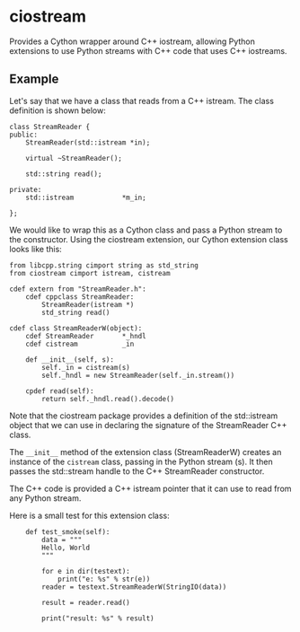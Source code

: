 # ciostream

Provides a Cython wrapper around C++ iostream, allowing Python
extensions to use Python streams with C++ code that uses
C++ iostreams.

## Example

Let's say that we have a class that reads from a C++ istream.
The class definition is shown below:

```
class StreamReader {
public:
	StreamReader(std::istream *in);

	virtual ~StreamReader();

	std::string read();

private:
	std::istream			*m_in;

};
```

We would like to wrap this as a Cython class and pass a Python
stream to the constructor. Using the ciostream extension, 
our Cython extension class looks like this:

```
from libcpp.string cimport string as std_string
from ciostream cimport istream, cistream

cdef extern from "StreamReader.h":
    cdef cppclass StreamReader:
        StreamReader(istream *)
        std_string read()

cdef class StreamReaderW(object):
    cdef StreamReader       *_hndl
    cdef cistream           _in
    
    def __init__(self, s):
        self._in = cistream(s)
        self._hndl = new StreamReader(self._in.stream())

    cpdef read(self):
        return self._hndl.read().decode()
```

Note that the ciostream package provides a definition of the std::istream
object that we can use in declaring the signature of the StreamReader
C++ class.

The `__init__` method of the extension class (StreamReaderW) creates an
instance of the `cistream` class, passing in the Python stream (s). It
then passes the std::stream handle to the C++ StreamReader constructor.

The C++ code is provided a C++ istream pointer that it can use to read 
from any Python stream.

Here is a small test for this extension class:

```
    def test_smoke(self):
        data = """
        Hello, World
        """

        for e in dir(testext):
            print("e: %s" % str(e))
        reader = testext.StreamReaderW(StringIO(data))
        
        result = reader.read()
        
        print("result: %s" % result)
```



